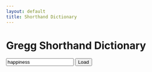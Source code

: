 ```yaml
---
layout: default
title: Shorthand Dictionary
---
```


<script type="text/javascript" src="/users/jcyang/shorthand/data.js"></script>

# Gregg Shorthand Dictionary

<p><input id="txt1" type="text" value="happiness" onkeydown="if(event.keyCode==13){hideSuggestion();refreshImage()}">
<input id="submit" type="button" value="Load" onclick="hideSuggestion();refreshImage()"></p>

<p id="record"></p>

<div id="suggest" style="display:none">
<p>Similar words</p>
<input id="bt0" type="button" value="bt0" onclick="document.getElementById('txt1').value = document.getElementById('bt0').value;refreshImage()">
<input id="bt1" type="button" value="bt1" onclick="document.getElementById('txt1').value = document.getElementById('bt1').value;refreshImage()">
<input id="bt2" type="button" value="bt2" onclick="document.getElementById('txt1').value = document.getElementById('bt2').value;refreshImage()">
<input id="bt3" type="button" value="bt3" onclick="document.getElementById('txt1').value = document.getElementById('bt3').value;refreshImage()">
<input id="bt4" type="button" value="bt4" onclick="document.getElementById('txt1').value = document.getElementById('bt4').value;refreshImage()">
<input id="bt5" type="button" value="bt5" onclick="document.getElementById('txt1').value = document.getElementById('bt5').value;refreshImage()">
<input id="bt6" type="button" value="bt6" onclick="document.getElementById('txt1').value = document.getElementById('bt6').value;refreshImage()">
<input id="bt7" type="button" value="bt7" onclick="document.getElementById('txt1').value = document.getElementById('bt7').value;refreshImage()">
</div>